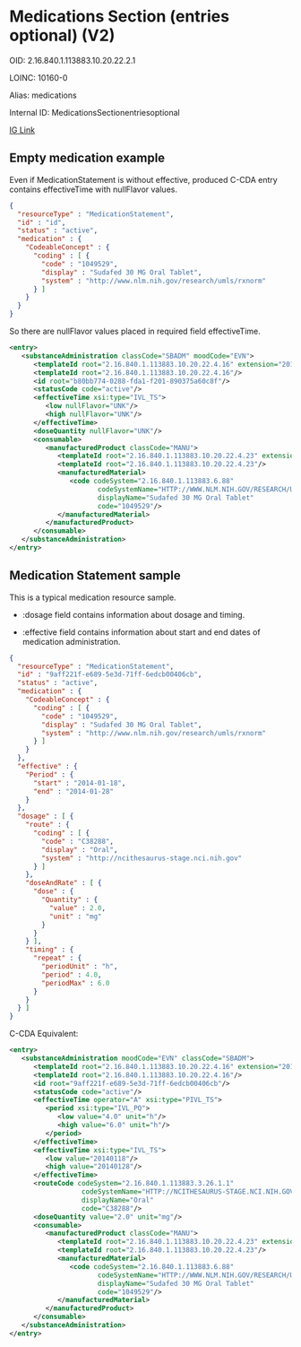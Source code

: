 # Medications Section (entries optional) (V2)

OID: 2.16.840.1.113883.10.20.22.2.1

LOINC: 10160-0

Alias: medications

Internal ID: MedicationsSectionentriesoptional

[IG Link](https://www.hl7.org/ccdasearch/templates/2.16.840.1.113883.10.20.22.2.1.html)

## Empty medication example
Even if MedicationStatement is without effective, produced C-CDA entry contains effectiveTime with nullFlavor values.


```json
{
  "resourceType" : "MedicationStatement",
  "id" : "id",
  "status" : "active",
  "medication" : {
    "CodeableConcept" : {
      "coding" : [ {
        "code" : "1049529",
        "display" : "Sudafed 30 MG Oral Tablet",
        "system" : "http://www.nlm.nih.gov/research/umls/rxnorm"
      } ]
    }
  }
}
```

So there are nullFlavor values placed in required field effectiveTime.
```xml
<entry>
   <substanceAdministration classCode="SBADM" moodCode="EVN">
      <templateId root="2.16.840.1.113883.10.20.22.4.16" extension="2014-06-09"/>
      <templateId root="2.16.840.1.113883.10.20.22.4.16"/>
      <id root="b80bb774-0288-fda1-f201-890375a60c8f"/>
      <statusCode code="active"/>
      <effectiveTime xsi:type="IVL_TS">
         <low nullFlavor="UNK"/>
         <high nullFlavor="UNK"/>
      </effectiveTime>
      <doseQuantity nullFlavor="UNK"/>
      <consumable>
         <manufacturedProduct classCode="MANU">
            <templateId root="2.16.840.1.113883.10.20.22.4.23" extension="2014-06-09"/>
            <templateId root="2.16.840.1.113883.10.20.22.4.23"/>
            <manufacturedMaterial>
               <code codeSystem="2.16.840.1.113883.6.88"
                      codeSystemName="HTTP://WWW.NLM.NIH.GOV/RESEARCH/UMLS/RXNORM"
                      displayName="Sudafed 30 MG Oral Tablet"
                      code="1049529"/>
            </manufacturedMaterial>
         </manufacturedProduct>
      </consumable>
   </substanceAdministration>
</entry>
```

## Medication Statement sample
This is a typical medication resource sample.
          
* :dosage field contains information about dosage and timing.
          
* :effective field contains information about start and end dates of medication administration.



```json
{
  "resourceType" : "MedicationStatement",
  "id" : "9aff221f-e689-5e3d-71ff-6edcb00406cb",
  "status" : "active",
  "medication" : {
    "CodeableConcept" : {
      "coding" : [ {
        "code" : "1049529",
        "display" : "Sudafed 30 MG Oral Tablet",
        "system" : "http://www.nlm.nih.gov/research/umls/rxnorm"
      } ]
    }
  },
  "effective" : {
    "Period" : {
      "start" : "2014-01-18",
      "end" : "2014-01-28"
    }
  },
  "dosage" : [ {
    "route" : {
      "coding" : [ {
        "code" : "C38288",
        "display" : "Oral",
        "system" : "http://ncithesaurus-stage.nci.nih.gov"
      } ]
    },
    "doseAndRate" : [ {
      "dose" : {
        "Quantity" : {
          "value" : 2.0,
          "unit" : "mg"
        }
      }
    } ],
    "timing" : {
      "repeat" : {
        "periodUnit" : "h",
        "period" : 4.0,
        "periodMax" : 6.0
      }
    }
  } ]
}
```

C-CDA Equivalent:
```xml
<entry>
   <substanceAdministration moodCode="EVN" classCode="SBADM">
      <templateId root="2.16.840.1.113883.10.20.22.4.16" extension="2014-06-09"/>
      <templateId root="2.16.840.1.113883.10.20.22.4.16"/>
      <id root="9aff221f-e689-5e3d-71ff-6edcb00406cb"/>
      <statusCode code="active"/>
      <effectiveTime operator="A" xsi:type="PIVL_TS">
         <period xsi:type="IVL_PQ">
            <low value="4.0" unit="h"/>
            <high value="6.0" unit="h"/>
         </period>
      </effectiveTime>
      <effectiveTime xsi:type="IVL_TS">
         <low value="20140118"/>
         <high value="20140128"/>
      </effectiveTime>
      <routeCode codeSystem="2.16.840.1.113883.3.26.1.1"
                  codeSystemName="HTTP://NCITHESAURUS-STAGE.NCI.NIH.GOV"
                  displayName="Oral"
                  code="C38288"/>
      <doseQuantity value="2.0" unit="mg"/>
      <consumable>
         <manufacturedProduct classCode="MANU">
            <templateId root="2.16.840.1.113883.10.20.22.4.23" extension="2014-06-09"/>
            <templateId root="2.16.840.1.113883.10.20.22.4.23"/>
            <manufacturedMaterial>
               <code codeSystem="2.16.840.1.113883.6.88"
                      codeSystemName="HTTP://WWW.NLM.NIH.GOV/RESEARCH/UMLS/RXNORM"
                      displayName="Sudafed 30 MG Oral Tablet"
                      code="1049529"/>
            </manufacturedMaterial>
         </manufacturedProduct>
      </consumable>
   </substanceAdministration>
</entry>
```